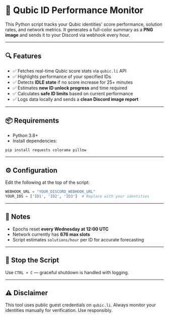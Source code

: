 # 🧠 Qubic ID Performance Monitor

This Python script tracks your Qubic identities' score performance, solution rates, and network metrics. It generates a full-color summary as a **PNG image** and sends it to your Discord via webhook every hour.

---

## 🔍 Features

- ✅ Fetches real-time Qubic score stats via `qubic.li` API
- ✅ Highlights performance of your specified IDs
- ✅ Detects **IDLE state** if no score increase for 25+ minutes
- ✅ Estimates **new ID unlock progress** and time required
- ✅ Calculates **safe ID limits** based on current performance
- ✅ Logs data locally and sends a **clean Discord image report**

---

## 📦 Requirements

- Python 3.8+
- Install dependencies:

```bash
pip install requests colorama pillow
```

---

## ⚙️ Configuration

Edit the following at the top of the script:

```python
WEBHOOK_URL = "YOUR_DISCORD_WEBHOOK_URL"
YOUR_IDS = ['ID1', 'ID2', 'ID3']  # Replace with your identities
```
---

## 📌 Notes

- Epochs reset **every Wednesday at 12:00 UTC**
- Network currently has **676 max slots**
- Script estimates `solutions/hour` per ID for accurate forecasting

---

## 🛑 Stop the Script

Use `CTRL + C` — graceful shutdown is handled with logging.

---

## ⚠️ Disclaimer

This tool uses public guest credentials on `qubic.li`. Always monitor your identities manually for verification. Use responsibly.
